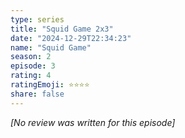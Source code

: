```yaml
---
type: series
title: "Squid Game 2x3"
date: "2024-12-29T22:34:23"
name: "Squid Game"
season: 2
episode: 3
rating: 4
ratingEmoji: ⭐️⭐️⭐️⭐️
share: false
---
```


*[No review was written for this episode]*

